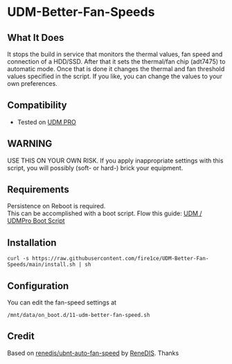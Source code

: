 # UDM-Better-Fan-Speeds

## What It Does

It stops the build in service that monitors the thermal values, fan speed and connection of a HDD/SSD. After that it sets the thermal/fan chip (adt7475) to automatic mode. Once that is done it changes the thermal and fan threshold values specified in the script. If you like, you can change the values to your own preferences.

## Compatibility

- Tested on [UDM PRO][amz-udm-pro-url]

## WARNING

USE THIS ON YOUR OWN RISK.
If you apply inappropriate settings with this script, you will possibly (soft- or hard-) brick your equipment.

## Requirements

Persistence on Reboot is required.  
This can be accomplished with a boot script. Flow this guide: [UDM / UDMPro Boot Script](https://github.com/unifi-utilities/unifios-utilities/tree/main/on-boot-script)

## Installation

```shell
curl -s https://raw.githubusercontent.com/fire1ce/UDM-Better-Fan-Speeds/main/install.sh | sh
```

## Configuration

You can edit the fan-speed settings at

```shell
/mnt/data/on_boot.d/11-udm-better-fan-speed.sh
```

## Credit

Based on [renedis/ubnt-auto-fan-speed][renedis-ubnt-auto-fan-speed-github-url] by [ReneDIS][renedis-github-url]. Thanks

<!-- --- -->

[renedis-ubnt-auto-fan-speed-github-url]: https://github.com/renedis/ubnt-auto-fan-speed 'ubnt-auto-fan-speed renedis github'
[renedis-github-url]: https://github.com/renedis 'ReneDIS github'
[amz-udm-pro-url]: https://amzn.to/3J4fezk 'Amazon Unifi UDM Pro'

<!-- --- -->
